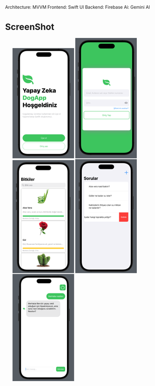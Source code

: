 Architecture: MVVM
Frontend: Swift UI
Backend: Firebase
Ai: Gemini AI

# ScreenShot

<ul>
 <img src = "https://github.com/Mertaince/DogApp-GeminiAI/blob/main/Dogapp/DogaAppScreenShot/1.png" style="width:200px"/>
 <img src = "https://github.com/Mertaince/DogApp-GeminiAI/blob/main/Dogapp/DogaAppScreenShot/2.png" style="width:200px"/>
 <img src = "https://github.com/Mertaince/DogApp-GeminiAI/blob/main/Dogapp/DogaAppScreenShot/3.png" style="width:200px"/>
 <img src = "https://github.com/Mertaince/DogApp-GeminiAI/blob/main/Dogapp/DogaAppScreenShot/4.png" style="width:200px"/>
 <img src = "https://github.com/Mertaince/DogApp-GeminiAI/blob/main/Dogapp/DogaAppScreenShot/5.png" style="width:200px"/>
</ul>
